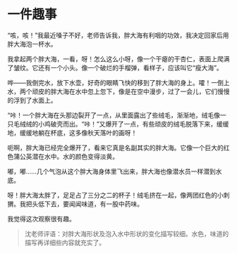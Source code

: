 # 一件趣事 #

“咳，咳！”我最近嗓子不好，老师告诉我，胖大海有利咽的功效，我决定回家后用胖大海泡一杯水。

我拿起两个胖大海，一看，呀！怎么这么小呀，像一个干瘪的干杏仁，表面上爬满了皱纹。它还有一个小头。像一个破烂的手榴弹，看样子，应该叫它“瘦大海”。

哗——我倒完水，放下水壶，好奇的眼睛飞快的移到了胖大海的身上。嚯！一倒上水，两个顽皮的胖大海在水中忽上忽下，像是在空中漫步，过了一会儿，它们慢慢的浮到了水面上。

“咔！一个胖大海在头那边裂开了一点，从里面露出了些绒毛，渐渐地，绒毛像一只毛绒绒的小鸡破壳而出。“咔！”又爆开了一点，有些顽皮的绒毛脱落下来，缓缓地，缓缓地躺在杯底，这多像秋天落叶的画呀！

呃啊，胖大海已经完全爆开了，看来它真是名副其实的胖大海。它像一个巨大的红色蒲公英潜在水中。水的颜色变得淡黄。

嘟，嘟……几个气泡从这个胖大海身体里飞出来，胖大海也像潜水员一样潜到水底。

呀！胖大海太胖了，足足占了三分之二的杯子！绒毛挤在一起，像两团红色的小刺猬。我把头低下去，要闻闻味道，有一股中药味。
   
我觉得这次观察很有趣。

> 沈老师评语：对胖大海形状及泡入水中形状的变化描写较细。水色，味道的描写再详细些内容就充实了。
            